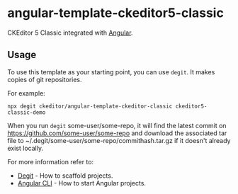 # angular-template-ckeditor5-classic

CKEditor 5 Classic integrated with [Angular](https://angular.io/).

## Usage

To use this template as your starting point, you can use `degit`. It makes copies of git repositories.

For example:

```
npx degit ckeditor/angular-template-ckeditor-classic ckeditor5-classic-demo
```

When you run `degit` some-user/some-repo, it will find the latest commit on https://github.com/some-user/some-repo and download the associated tar file to ~/.degit/some-user/some-repo/commithash.tar.gz if it doesn't already exist locally.

For more information refer to:

- [Degit](https://github.com/Rich-Harris/degit) - How to scaffold projects.
- [Angular CLI](https://angular.io/guide/setup-local) - How to start Angular projects.